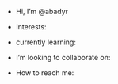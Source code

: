 - Hi, I’m @abadyr

- Interests:
    
- currently learning:

- I’m looking to collaborate on:

- How to reach me:

<!---
abadyr/abadyr is a ✨ special ✨ repository because its `README.md` (this file) appears on your GitHub profile.
You can click the Preview link to take a look at your changes.
--->

